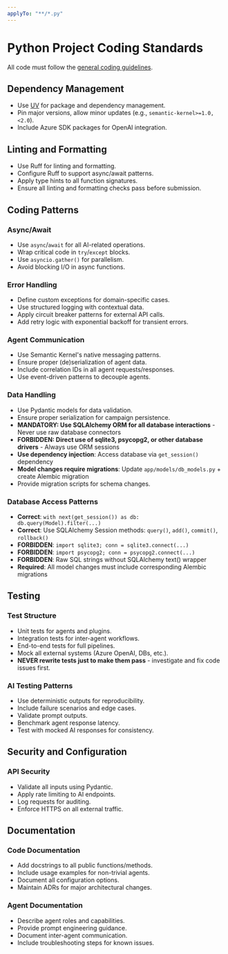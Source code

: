 ```yaml
---
applyTo: "**/*.py"
---
```


# Python Project Coding Standards

All code must follow the [general coding guidelines](./general-coding.instructions.md).

## Dependency Management

- Use [UV](https://github.com/astral-sh/uv) for package and dependency management.
- Pin major versions, allow minor updates (e.g., `semantic-kernel>=1.0,<2.0`).
- Include Azure SDK packages for OpenAI integration.

## Linting and Formatting

- Use Ruff for linting and formatting.
- Configure Ruff to support async/await patterns.
- Apply type hints to all function signatures.
- Ensure all linting and formatting checks pass before submission.

## Coding Patterns

### Async/Await

- Use `async`/`await` for all AI-related operations.
- Wrap critical code in `try`/`except` blocks.
- Use `asyncio.gather()` for parallelism.
- Avoid blocking I/O in async functions.

### Error Handling

- Define custom exceptions for domain-specific cases.
- Use structured logging with contextual data.
- Apply circuit breaker patterns for external API calls.
- Add retry logic with exponential backoff for transient errors.

### Agent Communication

- Use Semantic Kernel's native messaging patterns.
- Ensure proper (de)serialization of agent data.
- Include correlation IDs in all agent requests/responses.
- Use event-driven patterns to decouple agents.

### Data Handling

- Use Pydantic models for data validation.
- Ensure proper serialization for campaign persistence.
- **MANDATORY: Use SQLAlchemy ORM for all database interactions** - Never use raw database connectors
- **FORBIDDEN: Direct use of sqlite3, psycopg2, or other database drivers** - Always use ORM sessions
- **Use dependency injection**: Access database via `get_session()` dependency
- **Model changes require migrations**: Update `app/models/db_models.py` + create Alembic migration
- Provide migration scripts for schema changes.

### Database Access Patterns

- **Correct**: `with next(get_session()) as db: db.query(Model).filter(...)`
- **Correct**: Use SQLAlchemy Session methods: `query()`, `add()`, `commit()`, `rollback()`
- **FORBIDDEN**: `import sqlite3; conn = sqlite3.connect(...)`
- **FORBIDDEN**: `import psycopg2; conn = psycopg2.connect(...)`
- **FORBIDDEN**: Raw SQL strings without SQLAlchemy text() wrapper
- **Required**: All model changes must include corresponding Alembic migrations

## Testing

### Test Structure

- Unit tests for agents and plugins.
- Integration tests for inter-agent workflows.
- End-to-end tests for full pipelines.
- Mock all external systems (Azure OpenAI, DBs, etc.).
- **NEVER rewrite tests just to make them pass** - investigate and fix code issues first.

### AI Testing Patterns

- Use deterministic outputs for reproducibility.
- Include failure scenarios and edge cases.
- Validate prompt outputs.
- Benchmark agent response latency.
- Test with mocked AI responses for consistency.

## Security and Configuration

### API Security

- Validate all inputs using Pydantic.
- Apply rate limiting to AI endpoints.
- Log requests for auditing.
- Enforce HTTPS on all external traffic.

## Documentation

### Code Documentation

- Add docstrings to all public functions/methods.
- Include usage examples for non-trivial agents.
- Document all configuration options.
- Maintain ADRs for major architectural changes.

### Agent Documentation

- Describe agent roles and capabilities.
- Provide prompt engineering guidance.
- Document inter-agent communication.
- Include troubleshooting steps for known issues.
